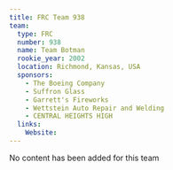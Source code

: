 ```yaml
---
title: FRC Team 938
team:
  type: FRC
  number: 938
  name: Team Botman
  rookie_year: 2002
  location: Richmond, Kansas, USA
  sponsors:
    - The Boeing Company
    - Suffron Glass
    - Garrett's Fireworks
    - Wettstein Auto Repair and Welding
    - CENTRAL HEIGHTS HIGH
  links:
    Website: 
---
```

No content has been added for this team